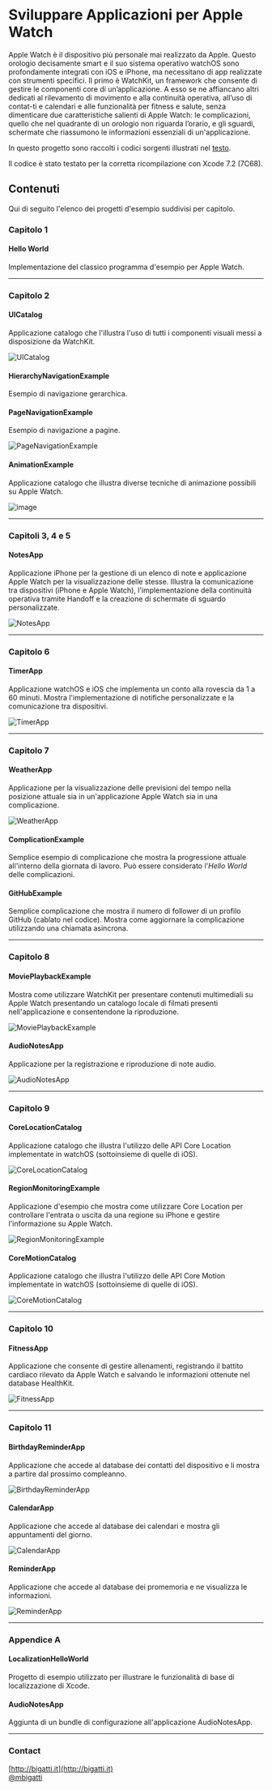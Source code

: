 # Sviluppare Applicazioni per Apple Watch

Apple Watch è il dispositivo più personale mai realizzato da Apple. Questo orologio decisamente smart e il suo sistema operativo watchOS sono profondamente integrati con iOS e iPhone, ma necessitano di app realizzate con strumenti specifici. Il primo è WatchKit, un framework che consente di gestire le componenti core di un’applicazione. A esso se ne affiancano altri dedicati al rilevamento di movimento e alla continuità operativa, all’uso di contat-ti e calendari e alle funzionalità per fitness e salute, senza dimenticare due caratteristiche salienti di Apple Watch: le complicazioni, quello che nel quadrante di un orologio non riguarda l’orario, e gli sguardi, schermate che riassumono le informazioni essenziali di un'applicazione.

In questo progetto sono raccolti i codici sorgenti illustrati nel [testo](http://www.apogeonline.com/libri/9788850333660/scheda).

Il codice è stato testato per la corretta ricompilazione con Xcode 7.2 (7C68).

## Contenuti
Qui di seguito l'elenco dei progetti d'esempio suddivisi per capitolo.


### Capitolo 1

#### Hello World
Implementazione del classico programma d'esempio per Apple Watch.

---
### Capitolo 2

#### UICatalog
Applicazione catalogo che l'illustra l'uso di tutti i componenti visuali messi a disposizione da WatchKit.

![UICatalog](http://cl.ly/1q2c3L1L2t3Y/UICatalog.png)

#### HierarchyNavigationExample
Esempio di navigazione gerarchica.

#### PageNavigationExample
Esempio di navigazione a pagine.

![PageNavigationExample](http://cl.ly/2f3u0H1h2r1U/PageNavigationExample.png)

#### AnimationExample
Applicazione catalogo che illustra diverse tecniche di animazione possibili su Apple Watch.

![image](http://cl.ly/2O0T0t1N1T2l/AnimationExample.png)

----

### Capitoli 3, 4 e 5
#### NotesApp
Applicazione iPhone per la gestione di un elenco di note e applicazione Apple Watch per la visualizzazione delle stesse. Illustra la comunicazione tra dispositivi (iPhone e Apple Watch), l'implementazione della continuità operativa tramite Handoff e la creazione di schermate di sguardo personalizzate.

![NotesApp](http://cl.ly/1R3W1A2r0u10/NotesApp.png)

---
### Capitolo 6
#### TimerApp
Applicazione watchOS e iOS che implementa un conto alla rovescia da 1 a 60 minuti. Mostra l'implementazione di notifiche personalizzate e la comunicazione tra dispositivi.

![TimerApp](http://cl.ly/3u2M260s283Y/TimerApp.png)

---
### Capitolo 7

#### WeatherApp
Applicazione per la visualizzazione delle previsioni del tempo nella posizione attuale sia in un'applicazione Apple Watch sia in una complicazione.

![WeatherApp](http://cl.ly/3q0J443V0x3x/WeatherApp.png)

#### ComplicationExample
Semplice esempio di complicazione che mostra la progressione attuale all'interno della giornata di lavoro. Può essere considerato l'_Hello World_ delle complicazioni.

#### GitHubExample
Semplice complicazione che mostra il numero di follower di un profilo GitHub (cablato nel codice). Mostra come aggiornare la complicazione utilizzando una chiamata asincrona.

---
### Capitolo 8
#### MoviePlaybackExample
Mostra come utilizzare WatchKit per presentare contenuti multimediali su Apple Watch presentando un catalogo locale di filmati presenti nell'applicazione e consentendone la riproduzione.

![MoviePlaybackExample](http://cl.ly/0Q1A3f2H2R0z/MoviePlaybackExample.png)

#### AudioNotesApp
Applicazione per la registrazione e riproduzione di note audio.

![AudioNotesApp](http://cl.ly/1E322z2R2y2H/AudioNotesApp.png)

---
### Capitolo 9
#### CoreLocationCatalog
Applicazione catalogo che illustra l'utilizzo delle API Core Location implementate in watchOS (sottoinsieme di quelle di iOS).

![CoreLocationCatalog](http://cl.ly/2A2r1c0S2O3J/CoreLocationCatalog.png)

#### RegionMonitoringExample
Applicazione d'esempio che mostra come utilizzare Core Location per controllare l'entrata o uscita da una regione su iPhone e gestire l'informazione su Apple Watch.

![RegionMonitoringExample](http://cl.ly/3O1M3K1W0M0q/RegionMonitoringExample.png)

#### CoreMotionCatalog
Applicazione catalogo che illustra l'utilizzo delle API Core Motion implementate in watchOS (sottoinsieme di quelle di iOS).

![CoreMotionCatalog](http://cl.ly/060D2n2r2B2L/CoreMotionCatalog.png)

---
### Capitolo 10
#### FitnessApp
Applicazione che consente di gestire allenamenti, registrando il battito cardiaco rilevato da Apple Watch e salvando le informazioni ottenute nel database HealthKit.

![FitnessApp](http://cl.ly/1C3t2w1s1m3D/FitnessApp.png)

---
### Capitolo 11
#### BirthdayReminderApp
Applicazione che accede al database dei contatti del dispositivo e li mostra a partire dal prossimo compleanno.

![BirthdayReminderApp](http://cl.ly/0P1n0u253y06/BirthdayReminderApp.png)

#### CalendarApp
Applicazione che accede al database dei calendari e mostra gli appuntamenti del giorno.

![CalendarApp](http://cl.ly/1o1k353Y0S3o/CalendarApp.png)

#### ReminderApp
Applicazione che accede al database dei promemoria e ne visualizza le informazioni.

![ReminderApp](http://cl.ly/3d2a1x1r2j37/ReminderApp.png)

---
### Appendice A

#### LocalizationHelloWorld
Progetto di esempio utilizzato per illustrare le funzionalità di base di localizzazione di Xcode.

#### AudioNotesApp
Aggiunta di un bundle di configurazione all'applicazione AudioNotesApp.

---
### Contact
[http://bigatti.it](http://bigatti.it)  
[@mbigatti](https://twitter.com/mbigatti)
